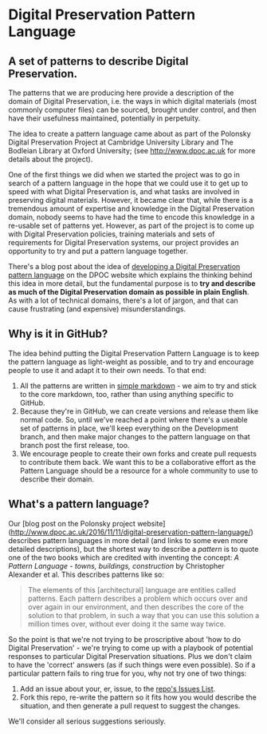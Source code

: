 # Digital Preservation Pattern Language

## A set of patterns to describe Digital Preservation.

The patterns that we are producing here provide a description of the domain of Digital Preservation, i.e. the ways in which digital materials (most commonly computer files) can be sourced, brought under control, and then have their usefulness maintained, potentially in perpetuity.

The idea to create a pattern language came about as part of the Polonsky Digital Preservation Project at Cambridge University Library and The Bodleian Library at Oxford University; (see http://www.dpoc.ac.uk for more details about the project). 

One of the first things we did when we started the project was to go in search of a pattern language in the hope that we could use it to get up to speed with what Digital Preservation is, and what tasks are involved in preserving digital materials. However, it became clear that, while there is a tremendous amount of expertise and knowledge in the Digital Preservation domain, nobody seems to have had the time to encode this knowledge in a re-usable set of patterns yet. However, as part of the project is to come up with Digital Preservation policies, training materials and sets of requirements for Digital Preservation systems, our project provides an opportunity to try and put a pattern language together.

There's a blog post about the idea of [developing a Digital Preservation pattern language](http://www.dpoc.ac.uk/2016/11/11/digital-preservation-pattern-language/) on the DPOC website which explains the thinking behind this idea in more detail, but the fundamental purpose is to **try and describe as much of the Digital Preservation domain as possible in plain English**. As with a lot of technical domains, there's a lot of jargon, and that can cause frustrating (and expensive) misunderstandings.

## Why is it in GitHub?

The idea behind putting the Digital Preservation Pattern Language is to keep the pattern language as light-weight as possible, and to try and encourage people to use it and adapt it to their own needs. To that end:

1. All the patterns are written in [simple markdown](https://guides.github.com/features/mastering-markdown/) - we aim to try and stick to the core markdown, too, rather than using anything specific to GitHub.
2. Because they're in GitHub, we can create versions and release them like normal code. So, until we've reached a point where there's a useable set of patterns in place, we'll keep everything on the Development branch, and then make major changes to the pattern language on that branch post the first release, too.
3. We encourage people to create their own forks and create pull requests to contribute them back. We want this to be a collaborative effort as the Pattern Language should be a resource for a whole community to use to describe their domain.

## What's a pattern language?

Our [blog post on the Polonsky project website] (http://www.dpoc.ac.uk/2016/11/11/digital-preservation-pattern-language/) describes pattern languages in more detail (and links to some even more detailed descriptions), but the shortest way to describe a *pattern* is to quote one of the two books which are credited with inventing the concept: *A Pattern Language - towns, buildings, construction* by Christopher Alexander et al. This describes patterns like so:

>The elements of this [architectural] language are entities called patterns. Each pattern describes a problem which occurs over and over again in our environment, and then describes the core of the solution to that problem, in such a way that you can use this solution a million times over, without ever doing it the same way twice.

So the point is that we're not trying to be proscriptive about 'how to do Digital Preservation' - we're trying to come up with a playbook of potential responses to particular Digital Preservation situations. Plus we don't claim to have the 'correct' answers (as if such things were even possible). So if a particular pattern fails to ring true for you, why not try one of two things:

1. Add an issue about your, er, issue, to the [repo's Issues List](https://github.com/CamLib/DigitalPreservationPatternLanguage/issues).
2. Fork this repo, re-write the pattern so it fits how you would describe the situation, and then generate a pull request to suggest the changes.

We'll consider all serious suggestions seriously.
